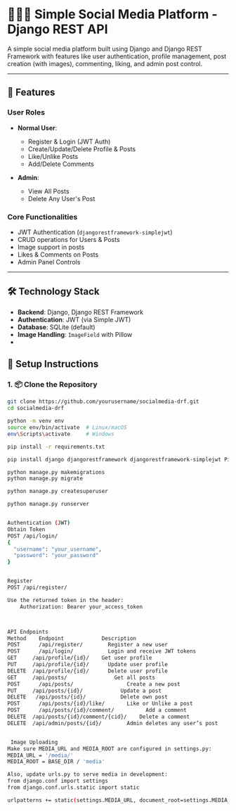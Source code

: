 # 🧑‍🤝‍🧑 Simple Social Media Platform - Django REST API

A simple social media platform built using Django and Django REST Framework with features like user authentication, profile management, post creation (with images), commenting, liking, and admin post control.

---

## 🚀 Features

### User Roles

- **Normal User**:
  - Register & Login (JWT Auth)
  - Create/Update/Delete Profile & Posts
  - Like/Unlike Posts
  - Add/Delete Comments

- **Admin**:
  - View All Posts
  - Delete Any User's Post

### Core Functionalities

- JWT Authentication (`djangorestframework-simplejwt`)
- CRUD operations for Users & Posts
- Image support in posts
- Likes & Comments on Posts
- Admin Panel Controls

---

## 🛠 Technology Stack

- **Backend**: Django, Django REST Framework
- **Authentication**: JWT (via Simple JWT)
- **Database**: SQLite (default)
- **Image Handling**: `ImageField` with Pillow
- 
## 🧩 Setup Instructions

### 1. 📦 Clone the Repository

```bash
git clone https://github.com/yourusername/socialmedia-drf.git
cd socialmedia-drf

python -m venv env
source env/bin/activate  # Linux/macOS
env\Scripts\activate     # Windows

pip install -r requirements.txt

pip install django djangorestframework djangorestframework-simplejwt Pillow

python manage.py makemigrations
python manage.py migrate

python manage.py createsuperuser

python manage.py runserver


Authentication (JWT)
Obtain Token
POST /api/login/
{
  "username": "your_username",
  "password": "your_password"
}


Register
POST /api/register/

Use the returned token in the header:
    Authorization: Bearer your_access_token



API Endpoints
Method	  Endpoint	          Description
POST	  /api/register/	    Register a new user
POST	  /api/login/	        Login and receive JWT tokens
GET    	/api/profile/{id}/	  Get user profile
PUT	    /api/profile/{id}/	    Update user profile
DELETE	/api/profile/{id}/	    Delete user profile
GET	    /api/posts/	              Get all posts
POST	  /api/posts/	              Create a new post
PUT	    /api/posts/{id}/	        Update a post
DELETE	 /api/posts/{id}/	        Delete own post
POST	  /api/posts/{id}/like/	      Like or Unlike a post
POST	  /api/posts/{id}/comment/	        Add a comment
DELETE	/api/posts/{id}/comment/{cid}/	  Delete a comment
DELETE	/api/admin/posts/{id}/	      Admin deletes any user’s post


 Image Uploading
Make sure MEDIA_URL and MEDIA_ROOT are configured in settings.py:
MEDIA_URL = '/media/'
MEDIA_ROOT = BASE_DIR / 'media'

Also, update urls.py to serve media in development:
from django.conf import settings
from django.conf.urls.static import static

urlpatterns += static(settings.MEDIA_URL, document_root=settings.MEDIA_ROOT)
